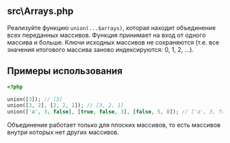 ## src\Arrays.php

Реализуйте функцию `union(...$arrays)`, которая находит объединение всех переданных массивов. Функция принимает на вход от одного массива и больше. Ключи исходных массивов не сохраняются (т.е. все значения итогового массива заново индексируются: 0, 1, 2, ...).

## Примеры использования

```php
<?php

union([3]); // [3]
union([3, 2], [2, 2, 1]); // [3, 2, 1]
union(['a', 3, false], [true, false, 3], [false, 5, 8]); // ['a', 3, false, true, 5, 8]
```

Объединение работает только для плоских массивов, то есть массивов внутри которых нет других массивов.
